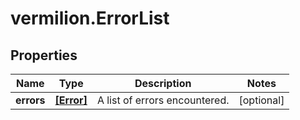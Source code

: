 # vermilion.ErrorList

## Properties

Name | Type | Description | Notes
------------ | ------------- | ------------- | -------------
**errors** | [**[Error]**](Error.md) | A list of errors encountered. | [optional] 


